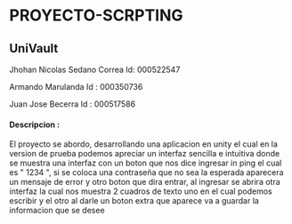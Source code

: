 # PROYECTO-SCRPTING
## UniVault 



Jhohan Nicolas Sedano Correa Id: 000522547



Armando Marulanda Id : 000350736


Juan Jose Becerra Id : 000517586

#### Descripcion : 


El proyecto se abordo, desarrollando una aplicacion en unity el cual en la version de prueba podemos apreciar un interfaz sencilla e intuitiva donde se muestra una interfaz con un boton que nos dice ingresar in ping el cual es " 1234 ", si se coloca una contraseña que no sea la esperada aparecera un mensaje de error y otro boton que dira entrar, al ingresar se abrira otra interfaz la cual nos muestra 2 cuadros de texto uno en el cual podemos escribir y el otro al darle un boton extra  que aparece va a guardar la informacion que se desee 

